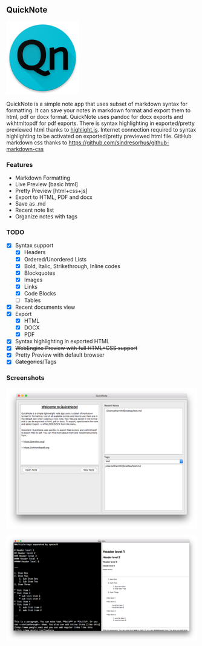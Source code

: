 ## QuickNote

![QuickNote](icons/QuickNote_icon.png)

QuickNote is a simple note app that uses subset of markdown syntax for formatting. It can save your notes in markdown format and export them to html, pdf or docx format. QuickNote uses pandoc for docx exports and wkhtmltopdf for pdf exports. There is syntax highlighting in exported/pretty previewed html thanks to [highlight.js](https://highlightjs.org). Internet connection required to syntax highlighting to be activated on exported/pretty previewed html file. GitHub markdown css thanks to <https://github.com/sindresorhus/github-markdown-css>

### Features
- Markdown Formatting
- Live Preview [basic html]
- Pretty Preview [html+css+js]
- Export to HTML, PDF and docx
- Save as .md
- Recent note list
- Organize notes with tags

### TODO

- [x] Syntax support
  - [x] Headers
  - [x] Ordered/Unordered Lists
  - [x] Bold, Italic, Strikethrough, Inline codes
  - [x] Blockquotes
  - [x] Images
  - [x] Links
  - [x] Code Blocks
  - [ ] Tables 
- [x] Recent documents view
- [x] Export
  - [x] HTML
  - [x] DOCX
  - [x] PDF
- [x] Syntax highlighting in exported HTML
- [x] ~~WebEngine Preview with full HTML+CSS support~~
- [x] Pretty Preview with default browser
- [x] ~~Categories~~/Tags 

### Screenshots


![](screenshots/MainWindow.png)

![](screenshots/NewNoteWindow.png)
